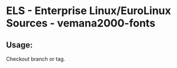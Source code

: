 # ELS - Enterprise Linux/EuroLinux Sources - vemana2000-fonts
 
## Usage:
  Checkout branch or tag.
